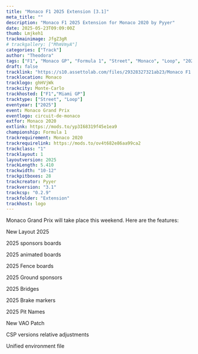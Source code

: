 ```yaml
---
title: "Monaco F1 2025 Extension [3.1]"
meta_title: ""
description: "Monaco F1 2025 Extension for Monaco 2020 by Pyyer"
date: 2025-05-23T09:09:00Z
thumb: Lmjkeh1
trackmainimage: JfgZ3gR
# trackgallery: ["MhmVmyA"]
categories: ["Track"]
author: "Theodora"
tags: ["F1", "Monaco GP", "Formula 1", "Street", "Monaco", "Loop", "2025", "Pyyer"]
draft: false
tracklink: "https://s10.assettolab.com/files/29328327321ab23/Monaco F1 2025 Extension 3.1.zip"
tracklocation: Monaco
tracklogo: ghHVjWk
trackcity: Monte-Carlo
trackhosted: ["F1","Miami GP"]
tracktype: ["Street", "Loop"]
eventyear: ["2025"]
event: Monaco Grand Prix
eventlogo: circuit-de-monaco
extfor: Monaco 2020
extlink: https://mods.to/yp3I68319f45e1ea9
championship: Formula 1
trackrequirement: Monaco 2020
trackrequirelink: https://mods.to/ov4t682e86aa99ca2
trackclass: "1" 
tracklayout: 1
layoutversion: 2025
trackLength: 5.410
trackwidth: "10-12"
trackpitboxes: 28
trackcreator: Pyyer
trackversion: "3.1"
trackcsp: "0.2.9"
trackfolder: "Extension"
trackhost: logo
---
```


Monaco  Grand Prix will take place this weekend.
Here are the features:

New Layout 2025

2025 sponsors boards

2025 animated boards

2025 Fence boards

2025 Ground sponsors

2025 Bridges

2025 Brake markers

2025 Pit Names

New VAO Patch

CSP versions relative adjustments

Unified environment file